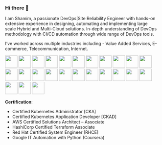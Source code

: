 ### Hi there 👋

<!--
**shamimgeek/shamimgeek** is a ✨ _special_ ✨ repository because its `README.md` (this file) appears on your GitHub profile.
-->
I am Shamim, a passionate DevOps|Site Reliability Engineer with hands-on extensive experience in designing, automating and implementing large scale Hybrid and Multi-Cloud solutions. In-depth understanding of DevOps methodology with CI/CD automation through wide range of DevOps tools.

I’ve worked across multiple industries including - Value Added Services, E-commerce, Telecommunication, Internet.

<p float="left">
  <img src="https://raw.githubusercontent.com/shamimgeek/shamimgeek/master/images/kubernetes.png"  height="40" />
  <img src="https://raw.githubusercontent.com/shamimgeek/shamimgeek/master/images/docker.png"  height="40" />
  <img src="https://raw.githubusercontent.com/shamimgeek/shamimgeek/master/images/googlecloud.png"  height="40" />
  <img src="https://raw.githubusercontent.com/shamimgeek/shamimgeek/master/images/openstack.png"  height="40" />
  <img src="https://raw.githubusercontent.com/shamimgeek/shamimgeek/master/images/aws.png"  height="40" />
  <img src="https://raw.githubusercontent.com/shamimgeek/shamimgeek/master/images/prometheus.png"  height="40" />
  <img src="https://raw.githubusercontent.com/shamimgeek/shamimgeek/master/images/grafana.png"  height="40" />
  <img src="https://raw.githubusercontent.com/shamimgeek/shamimgeek/master/images/jenkins.png"  height="40" />
  <img src="https://raw.githubusercontent.com/shamimgeek/shamimgeek/master/images/bash.png"  height="40" />
  <img src="https://raw.githubusercontent.com/shamimgeek/shamimgeek/master/images/python.png"  height="40" />
  <img src="https://raw.githubusercontent.com/shamimgeek/shamimgeek/master/images/Go.png"  height="40" />
  <img src="https://raw.githubusercontent.com/shamimgeek/shamimgeek/master/images/linux.png"  height="40" />
  <img src="https://raw.githubusercontent.com/shamimgeek/shamimgeek/master/images/ansible.png"  height="40" />
  <img src="https://raw.githubusercontent.com/shamimgeek/shamimgeek/master/images/terraform.png"  height="40" />
  <img src="https://raw.githubusercontent.com/shamimgeek/shamimgeek/master/images/packer.png"  height="40" />
  <img src="https://raw.githubusercontent.com/shamimgeek/shamimgeek/master/images/vault.png"  height="40" />
  <img src="https://raw.githubusercontent.com/shamimgeek/shamimgeek/master/images/etcd.png"  height="40" />
  <img src="https://raw.githubusercontent.com/shamimgeek/shamimgeek/master/images/cilium.png"  height="40" />
  <img src="https://raw.githubusercontent.com/shamimgeek/shamimgeek/master/images/zookeeper.png"  height="40" />
  <img src="https://raw.githubusercontent.com/shamimgeek/shamimgeek/master/images/elastic.png"  height="40" />
  <img src="https://raw.githubusercontent.com/shamimgeek/shamimgeek/master/images/git.png"  height="40" />
  <img src="https://raw.githubusercontent.com/shamimgeek/shamimgeek/master/images/gitlab.jpeg"  height="40" />
  <img src="https://raw.githubusercontent.com/shamimgeek/shamimgeek/master/images/mysql.png"  height="40" />
  <img src="https://raw.githubusercontent.com/shamimgeek/shamimgeek/master/images/cassandra.png"  height="40" />
  <img src="https://raw.githubusercontent.com/shamimgeek/shamimgeek/master/images/mongo.png"  height="40" />
</p>

**Certification**:
- Certified Kubernetes Administrator [CKA]
- Certified Kubernetes Application Developer [CKAD]
- AWS Certified Solutions Architect – Associate
- HashiCorp Certified Terraform Associate
- Red Hat Certified System Engineer [RHCE]
- Google IT Automation with Python (Coursera)
